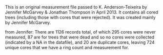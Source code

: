 This is an original measurement file passed to K. Anderson-Teixeira by Jennifer McGarvey & Jonathan Thompson in April 2013. It contains all cored trees (including those with cores that were rejected). It was created mainly by Jennifer McGarvey.

from Jennifer:
There are 1126 records total, of which 295 cores were never measured, 87 are for trees that were dead and so no cores were collected (indicated by a NA in the datafile), and 20 are duplicate cores, leaving 724 unique cores that we have a ring count and measurement for.
